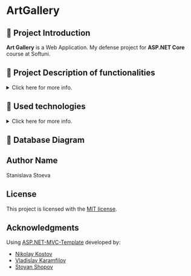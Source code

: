 # ArtGallery

## :art: Project Introduction
**Art Gallery** is a Web Application. 
My defense project for **ASP.NET Core** course at Softuni.

## :pencil: Project Description of functionalities
<details>
<summary> 
    Click here for more info. 
</summary>
  
Art Gallery's main idea is to be an app for booking and sales. A place where regular users can book an exhibition or buy a painting. 3 roles: user, admin and manager.
  
<strong> User: </strong>
* Can book an exhibition event in the Gallery or buy a painting from the app store.
* Can read Blog Posts and create comments on any Article.
* Cancel booked exhibition events or request orders cancellation. Once a User cancels, an already made order should be approved by the manager.
  
<strong> Admin: </strong>
* Can create or delete Blog Posts.
* Can create or delete events and paintings available for sale.
* Have access to All Sales and Booking History.
  
<strong> Manager: </strong>
* Can approve the requested cancellation of an order.
* Both admin and manager can Confirm or decline the user's booked event. It depends on Max Capacity for an event.
* Can control what events are available for booking.
  
<strong> :pushpin: Restrictions: </strong>
* Guest Vistors (a user who is not Logged-in) are restricted to browsing through exhibition events and painting in the App Store, also through the Blog Posts, which are available for them to read. Guest Visitors cannot create comments, make orders or book events.
* Users are not allowed to create Blog Posts and Events.
* Any user can create Comments as long as it is a Logged-in user.
* Only admin is allowed to create Blog Posts and Events.
  
</details>

## :hammer: Used technologies
<details>
<summary> 
    Click here for more info. 
 </summary>
  
* ASP.NET CORE 6.0 MVC
* ASP.NET Core areas
* Entity Framework [CORE 6.0](https://docs.microsoft.com/en-us/ef/core/)
* Newtonsoft.Json
* SendGrid
* Cloudinary
* Docker Container
* FontAwesome (font icons)
* HTML5
* CSS
  
</details>

## :floppy_disk: Database Diagram

## Author Name 
Stanislava Stoeva

## License
This project is licensed with the [MIT license](LICENSE).

## Acknowledgments
Using [ASP.NET-MVC-Template](https://github.com/NikolayIT/ASP.NET-MVC-Template) developed by:
- [Nikolay Kostov](https://github.com/NikolayIT)
- [Vladislav Karamfilov](https://github.com/vladislav-karamfilov)
- [Stoyan Shopov](https://github.com/StoyanShopov)

